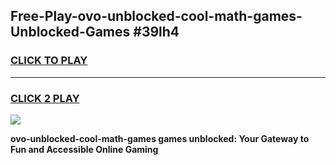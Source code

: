 
## Free-Play-ovo-unblocked-cool-math-games-Unblocked-Games #39lh4
<h3>
<a href="https://news.freeplayer.one?title=ovo-unblocked-cool-math-games&ref=8M">CLICK TO PLAY</a></h3>
<hr>

<h3>
<a href="https://news.freeplayer.one?title=ovo-unblocked-cool-math-games&ref=8M">CLICK 2 PLAY</a>
  
</h3>

<a href="https://news.freeplayer.one?title=ovo-unblocked-cool-math-games&ref=8M"><img src="https://clearcache.store/games.png"></a>


**ovo-unblocked-cool-math-games games unblocked: Your Gateway to Fun and Accessible Online Gaming**
